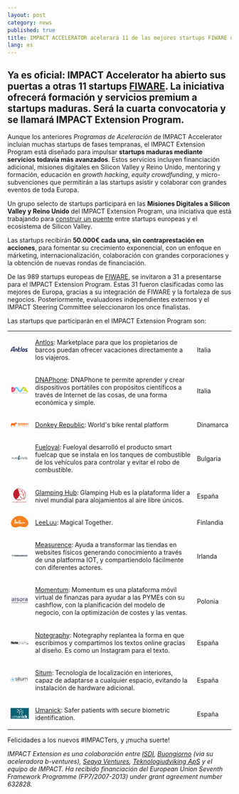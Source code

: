 ```yaml
---
layout: post
category: news
published: true
title: IMPACT ACCELERATOR acelerará 11 de las mejores startups FIWARE de Europa
lang: es
---
```

## Ya es oficial: IMPACT Accelerator ha abierto sus puertas a otras 11 startups [FIWARE](https://www.fiware.org/). La iniciativa ofrecerá formación y servicios premium a startups maduras. Será la cuarta convocatoria y se llamará **IMPACT Extension Program**.

Aunque los anteriores _Programas de Aceleración_ de IMPACT Accelerator incluían muchas startups de fases tempranas, el IMPACT Extension Program está diseñado para impulsar **startups maduras mediante servicios todavía más avanzados**. Estos servicios incluyen financiación adicional, misiones digitales en Silicon Valley y Reino Unido, mentoring y formación, educación en _growth hacking_, _equity crowdfunding_, y micro-subvenciones que permitirán a las startups asistir y colaborar con grandes eventos de toda Europa.

Un grupo selecto de startups participará en las **Misiones Digitales a Silicon Valley y Reino Unido** del IMPACT Extension Program, una iniciativa que está trabajando para [construir un puente](https://medium.com/@IMPACT_Accelerator/building-a-bridge-between-europe-and-silicon-valley-8ec7b227bca6) entre startups europeas y el ecosistema de Silicon Valley.

Las startups recibirán **50.000€ cada una, sin contraprestación en acciones**, para fomentar su crecimiento exponencial, con un enfoque en márketing, internacionalización, colaboración con grandes corporaciones y la obtención de nuevas rondas de financiación.

De las 989 startups europeas de [FIWARE](https://www.fiware.org/), se invitaron a 31 a presentarse para el IMPACT Extension Program. Estas 31 fueron clasificadas como las mejores de Europa, gracias a su integración de FIWARE y la fortaleza de sus negocios. Posteriormente, evaluadores independientes externos y el IMPACT Steering Committee seleccionaron los once finalistas.

Las startups que participarán en el IMPACT Extension Program son:

<table class="table">
<tr>
<td>
<a href="https://www.antlos.com/"><img src="/assets/antlos logo.png"></a>
</td>
<td>
<p><a href="https://www.antlos.com/">Antlos</a>: Marketplace para que los propietarios de barcos puedan ofrecer vacaciones directamente a los viajeros.</p>
</td>
<td>
<p>Italia</p>
</td>
</tr>

<tr>
<td>
<a href="http://www.dnaphone.it"><img src="/assets/dnaphone logo.png"></a>
</td>
<td>
<p><a href="http://www.dnaphone.it">DNAPhone</a>: DNAPhone te permite aprender y crear dispositivos portátiles con propósitos científicos a través de Internet de las cosas, de una forma económica y simple.</p>
</td>
<td>
<p>Italia</p>
</td>
</tr>

<tr>
<td>
<a href="http://www.donkey.bike/"><img src="/assets/Donkey Republic logo 200.png"></a>
</td>
<td>
<p><a href="http://www.donkey.bike/">Donkey Republic</a>: World's bike rental platform</p>
</td>
<td>
<p>Dinamarca</p>
</td>
</tr>

<tr>
<td>
<a href="http://www.fueloyal.com"><img src="/assets/fueloyal logo.png"></a>
</td>
<td>
<p><a href="http://www.fueloyal.com">Fueloyal</a>: Fueloyal desarrolló el producto smart fuelcap que se instala en los tanques de combustible de los vehículos para controlar y evitar el robo de combustible.</p>
</td>
<td>
<p>Bulgaria</p>
</td>
</tr>

<tr>
<td>
<a href="http://www.glampinghub.com"><img src="/assets/glamping hub logo.png"></a>
</td>
<td>
<p><a href="http://www.glampinghub.com">Glamping Hub</a>: Glamping Hub es la plataforma líder a nivel mundial para alojamientos al aire libre únicos.</p>
</td>
<td>
<p>España</p>
</td>
</tr>

<tr>
<td>
<a href="http://www.leeluu.fi/"><img src="/assets/Leeluu_logo3.png"></a>
</td>
<td>
<p><a href="http://www.leeluu.fi/">LeeLuu</a>: Magical Together.</p>
</td>
<td>
<p>Finlandia</p>
</td>
</tr>

<tr>
<td>
<a href="http://www.measurence.com"><img src="/assets/measurence logo.png"></a>
</td>
<td>
<p><a href="http://www.measurence.com">Measurence</a>: Ayuda a transformar las tiendas en websites físicos generando conocimiento a través de una platforma IOT, y compartiendolo fácilmente con diferentes actores.</p>
</td>
<td>
<p>Irlanda</p>
</td>
</tr>

<tr>
<td>
<a href="http://www.atsora.com/en"><img src="/assets/momentum logo.png"></a>
</td>
<td>
<p><a href="http://www.atsora.com/en">Momentum</a>: Momentum es una plataforma móvil virtual de finanzas para ayudar a las PYMEs con su cashflow, con la planificación del modelo de negocio, con la optimización de costes y las ventas.</p>
</td>
<td>
<p>Polonia</p>
</td>
</tr>

<tr>
<td>
<a href="https://notegraphy.com/"><img src="/assets/notegraphy logo.png"></a>
</td>
<td>
<p><a href="https://notegraphy.com/">Notegraphy</a>: Notegraphy replantea la forma en que escribimos y compartimos los textos online gracias al diseño. Es como un Instagram para el texto.</p>
</td>
<td>
<p>España</p>
</td>
</tr>

<tr>
<td>
<a href="http://www.situm.es/"><img src="/assets/situm logo.png"></a>
</td>
<td>
<p><a href="http://www.situm.es/">Situm</a>: Tecnología de localización en interiores, capaz de adaptarse a cualquier espacio, evitando la instalación de hardware adicional.</p>
</td>
<td>
<p>España</p>
</td>
</tr>

<tr>
<td>
<a href="http://www.umanick.com/"><img src="/assets/umanick logo.png"></a>
</td>
<td>
<p><a href="http://www.umanick.com/">Umanick</a>: Safer patients with secure biometric identification.</p>
</td>
<td>
<p>España</p>
</td>
</tr>

</table>

Felicidades a los nuevos #IMPACTers, y ¡mucha suerte!

_IMPACT Extension es una colaboración entre [ISDI](http://www.isdi.es/), [Buongiorno](http://www.buongiorno.com/) (via su aceleradora b-ventures), [Seaya Ventures](http://seayaventures.com/en/), [Teknologiudviking ApS](http://www.technology-development.eu/) y el equipo de IMPACT. Ha recibido financiación del European Union Seventh Framework Programme (FP7/2007-2013) under grant agreement number 632828._
